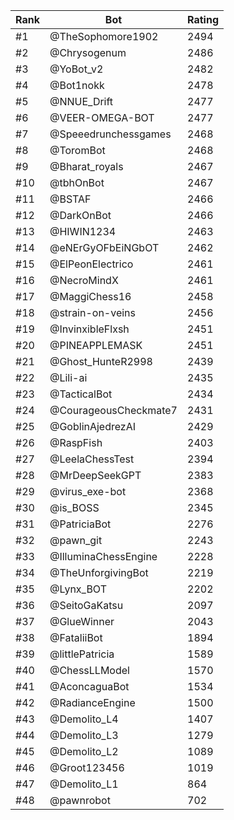 Rank|Bot|Rating
---|---|---
#1|@TheSophomore1902|2494
#2|@Chrysogenum|2486
#3|@YoBot_v2|2482
#4|@Bot1nokk|2478
#5|@NNUE_Drift|2477
#6|@VEER-OMEGA-BOT|2477
#7|@Speeedrunchessgames|2468
#8|@ToromBot|2468
#9|@Bharat_royals|2467
#10|@tbhOnBot|2467
#11|@BSTAF|2466
#12|@DarkOnBot|2466
#13|@HIWIN1234|2463
#14|@eNErGyOFbEiNGbOT|2462
#15|@ElPeonElectrico|2461
#16|@NecroMindX|2461
#17|@MaggiChess16|2458
#18|@strain-on-veins|2456
#19|@InvinxibleFlxsh|2451
#20|@PINEAPPLEMASK|2451
#21|@Ghost_HunteR2998|2439
#22|@Lili-ai|2435
#23|@TacticalBot|2434
#24|@CourageousCheckmate7|2431
#25|@GoblinAjedrezAI|2429
#26|@RaspFish|2403
#27|@LeelaChessTest|2394
#28|@MrDeepSeekGPT|2383
#29|@virus_exe-bot|2368
#30|@is_BOSS|2345
#31|@PatriciaBot|2276
#32|@pawn_git|2243
#33|@IlluminaChessEngine|2228
#34|@TheUnforgivingBot|2219
#35|@Lynx_BOT|2202
#36|@SeitoGaKatsu|2097
#37|@GlueWinner|2043
#38|@FataliiBot|1894
#39|@littlePatricia|1589
#40|@ChessLLModel|1570
#41|@AconcaguaBot|1534
#42|@RadianceEngine|1500
#43|@Demolito_L4|1407
#44|@Demolito_L3|1279
#45|@Demolito_L2|1089
#46|@Groot123456|1019
#47|@Demolito_L1|864
#48|@pawnrobot|702
